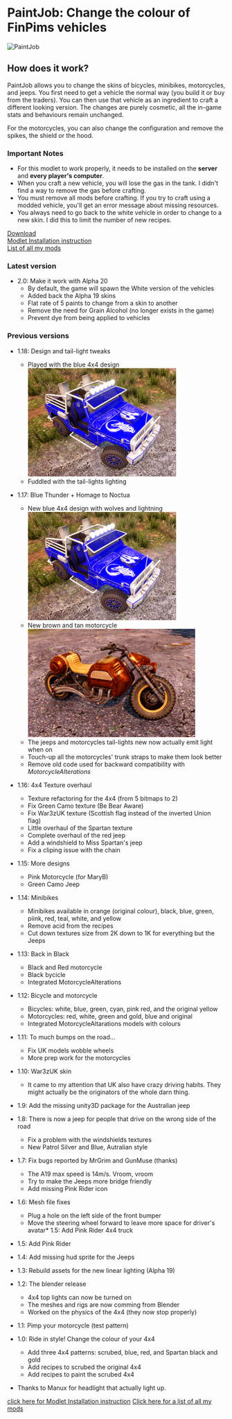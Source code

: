 PaintJob: Change the colour of FinPims vehicles
===============================================

![PaintJob](https://raw.githubusercontent.com/Laotseu/7dtdMods/PaintJob_v2.0/PaintJob/PaintJob.png)

How does it work?
-----------------
PaintJob allows you to change the skins of bicycles, minibikes, motorcycles, and jeeps. You first need to get a vehicle the normal way (you build it or buy from the traders). You can then use that vehicle as an ingredient to craft a different looking version. The changes are purely cosmetic, all the in-game stats and behaviours remain unchanged.

For the motorcycles, you can also change the configuration and remove the spikes, the shield or the hood.

### Important Notes
* For this modlet to work properly, it needs to be installed on the **server** and **every player's computer**.
* When you craft a new vehicle, you will lose the gas in the tank. I didn't find a way to remove the gas before crafting.
* You must remove all mods before crafting. If you try to craft using a modded vehicle, you'll get an error message about missing resources.
* You always need to go back to the white vehicle in order to change to a new skin. I did this to limit the number of new recipes.

[Download](https://github.com/Laotseu/7dtdMods/releases/download/PaintJob_v2.0/PaintJob_v2.0.zip)<br/>
[Modlet Installation instruction](https://github.com/Laotseu/7dtdMods/blob/master/Modlet%20Installation.md)<br/>
[List of all my mods](https://github.com/Laotseu/7dtdMods/blob/master/README.md)

### Latest version
* 2.0: Make it work with Alpha 20
	- By default, the game will spawn the White version of the vehicles
	- Added back the Alpha 19 skins
	- Flat rate of 5 paints to change from a skin to another
	- Remove the need for Grain Alcohol (no longer exists in the game) 
	- Prevent dye from being applied to vehicles

### Previous versions
* 1.18: Design and tail-light tweaks
	- Played with the blue 4x4 design<br />
	![Blue Thunder](https://raw.githubusercontent.com/Laotseu/7dtdMods/PaintJob_v1.18/PaintJob/New%20blue%20jeep%20design.png)
	- Fuddled with the tail-lights lighting
* 1.17: Blue Thunder + Homage to Noctua
	- New blue 4x4 design with wolves and lightning<br />
	![Blue Thunder](https://raw.githubusercontent.com/Laotseu/7dtdMods/PaintJob_v1.17/PaintJob/New%20blue%20jeep%20design.png)
	- New brown and tan motorcycle<br />
	![Noctua Motorcycle](https://raw.githubusercontent.com/Laotseu/7dtdMods/PaintJob_v1.17/PaintJob/Homage%20to%20Noctua%20Motorcycle.png)
	- The jeeps and motorcycles tail-lights new now actually emit light when on
	- Touch-up all the motorcycles' trunk straps to make them look better
	- Remove old code used for backward compatibility with *MotorcycleAlterations*
* 1.16: 4x4 Texture overhaul
	- Texture refactoring for the 4x4 (from 5 bitmaps to 2)
	- Fix Green Camo texture (Be Bear Aware)
	- Fix War3zUK texture (Scottish flag instead of the inverted Union flag)
	- Little overhaul of the Spartan texture
	- Complete overhaul of the red jeep
	- Add a windshield to Miss Spartan's jeep
	- Fix a cliping issue with the chain
* 1.15: More designs
	- Pink Motorcycle (for MaryB)
	- Green Camo Jeep
* 1.14: Minibikes
	- Minibikes available in orange (original colour), black, blue, green, piink, red, teal, white, and yellow
	- Remove acid from the recipes
	- Cut down textures size from 2K down to 1K for everything but the Jeeps
* 1.13: Back in Black
	- Black and Red motorcycle
	- Black bycicle	
	- Integrated MotorcycleAlterations
* 1.12: Bicycle and motorcycle
	- Bicycles: white, blue, green, cyan, pink red, and the original yellow
	- Motorcycles: red, white, green and gold, blue and original
	- Integrated MotorcycleAltarations models with colours
* 1.11: To much bumps on the road...
	- Fix UK models wobble wheels
	- More prep work for the motorcycles
* 1.10: War3zUK skin
	- It came to my attention that UK also have crazy driving habits. They might actually be the originators of 
	  the whole darn thing.
* 1.9: Add the missing unity3D package for the Australian jeep
* 1.8: There is now a jeep for people that drive on the wrong side of the road
	- Fix a problem with the windshields textures
	- New Patrol Silver and Blue, Autralian style
* 1.7: Fix bugs reported by MrGrim and GunMuse (thanks)
	- The A19 max speed is 14m/s. Vroom, vroom 
	- Try to make the Jeeps more bridge friendly
	- Add missing Pink Rider icon
* 1.6: Mesh file fixes
	- Plug a hole on the left side of the front bumper
	- Move the steering wheel forward to leave more space for driver's avatar* 1.5: Add Pink Rider 4x4 truck
* 1.5: Add Pink Rider
* 1.4: Add missing hud sprite for the Jeeps
* 1.3: Rebuild assets for the new linear lighting (Alpha 19)
* 1.2: The blender release 
	- 4x4 top lights can now be turned on
	- The meshes and rigs are now comming from Blender
	- Worked on the physics of the 4x4 (they now stop properly)
* 1.1: Pimp your motorcycle (test pattern)
* 1.0: Ride in style! Change the colour of your 4x4
	- Add three 4x4 patterns: scrubed, blue, red, and Spartan black and gold
	- Add recipes to scrubed the original 4x4
	- Add recipes to paint the scrubed 4x4	

* Thanks to Manux for headlight that actually light up.

[click here for Modlet Installation instruction](https://github.com/Laotseu/7dtdMods/blob/master/Modlet%20Installation.md)
[Click here for a list of all my mods](https://github.com/Laotseu/7dtdMods/blob/master/README.md)
